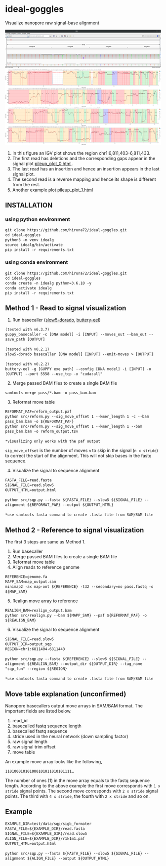 # ideal-goggles
Visualize nanopore raw signal-base alignment

![image](test/igv.png)
![image](test/pileup_plot.png)

1. In this figure an IGV plot shows the region chr1:6,811,403-6,811,433. 
2. The first read has deletions and the corresponding gaps appear in the signal plot [pileup_plot_0.html](test/pileup_plot_0.html).
3. The last read has an insertion and hence an insertion appears in the last signal plot. 
4. The second read is a reverse mapping and hence its shape is different from the rest.
5. Another example plot [pileup_plot_1.html](test/pileup_plot_1.html)

## INSTALLATION

### using python environment
````
git clone https://github.com/hiruna72/ideal-goggles.git
cd ideal-goggles
python3 -m venv idealg
source idealg/bin/activate
pip install -r requirements.txt
````
### using conda environment
````
git clone https://github.com/hiruna72/ideal-goggles.git
cd ideal-goggles
conda create -n idealg python=3.6.10 -y
conda activate idealg
pip install -r requirements.txt
````

## Method 1 - Read to signal visualization
1. Run basecaller ([slow5-dorado](https://github.com/hiruna72/slow5-dorado), [buttery-eel](https://github.com/Psy-Fer/buttery-eel))
```
(tested with v6.3.7)
guppy_basecaller -c [DNA model] -i [INPUT] --moves_out --bam_out --save_path [OUTPUT]

(tested with v0.2.1)
slow5-dorado basecaller [DNA model] [INPUT] --emit-moves > [OUTPUT]

(tested with v0.2.2)
buttery-eel -g [GUPPY exe path] --config [DNA model] -i [INPUT] -o [OUTPUT] --port 5558 --use_tcp -x "cuda:all"

```

2. Merge passed BAM files to create a single BAM file
```
samtools merge pass/*.bam -o pass_bam.bam
```
3. Reformat move table 
```
REFORMAT_PAF=reform_output.paf
python src/reform.py --sig_move_offset 1 --kmer_length 1 -c --bam pass_bam.bam -o ${REFORMAT_PAF}
python src/reform.py --sig_move_offset 1 --kmer_length 1 --bam pass_bam.bam -o reform_output.tsv

*visualizing only works with the paf output
```
`sig_move_offset` is the number of moves `n` to skip in the signal (`n x stride`) to correct the start of the alignment. This will not skip bases in the fastq sequence.

4. Visualize the signal to sequence alignment
````
FASTA_FILE=read.fasta
SIGNAL_FILE=read.slow5
OUTPUT_HTML=output.html

python src/sqp.py --fasta ${FASTA_FILE} --slow5 ${SIGNAL_FILE} --alignment ${REFORMAT_PAF} --output ${OUTPUT_HTML}

*use samtools fasta command to create .fasta file from SAM/BAM file
````
## Method 2 - Reference to signal visualization
The first 3 steps are same as Method 1.
1. Run basecaller
2. Merge passed BAM files to create a single BAM file
3. Reformat move table
4. Align reads to reference genome
```
REFERENCE=genome.fa
MAPP_SAM=map_output.sam
minimap2 -ax map-ont ${REFERENCE} -t32 --secondary=no pass.fastq -o ${MAP_SAM}

```
5. Realign move array to reference
```
REALIGN_BAM=realign_output.bam
python src/realign.py --bam ${MAPP_SAM} --paf ${REFORMAT_PAF} -o ${REALIGN_BAM}

```

6. Visualize the signal to sequence alignment
````
SIGNAL_FILE=read.slow5
OUTPUT_DIR=output_sqp
REGION=chr1:6811404-6811443

python src/sqp.py --fasta ${REFERENCE} --slow5 ${SIGNAL_FILE} --alignment ${REALIGN_BAM} --output_dir ${OUTPUT_DIR} --tag_name "sqp_fun" --region ${REGION}

*use samtools fasta command to create .fasta file from SAM/BAM file
````

## Move table explanation (unconfirmed)
Nanopore basecallers output move arrays in SAM/BAM format. The important fields are listed below.
1. read_id
2. basecalled fastq sequence length
3. basecalled fastq sequence
4. stride used in the neural network (down sampling factor)
5. raw signal length
6. raw signal trim offset
7. move table

An example move array looks like the following,
```
110100010101000101011010101111…
```
The number of ones (1) in the move array equals to the fastq sequence length. 
According to the above example the first move corresponds with `1 x stride` signal points. 
The second move corresponds with `2 x stride` signal points. The third with `4 x stride`, the fourth with `2 x stride` and so on.


## Example
````
EXAMPLE_DIR=test/data/sqp/sigb_formater
FASTA_FILE=${EXAMPLE_DIR}/read.fasta
SIGNAL_FILE=${EXAMPLE_DIR}/read.slow5
ALIGN_FILE=${EXAMPLE_DIR}/r1k1m1.paf
OUTPUT_HTML=output.html

python src/sqp.py --fasta ${FASTA_FILE} --slow5 ${SIGNAL_FILE} --alignment ${ALIGN_FILE} --output ${OUTPUT_HTML}

````
